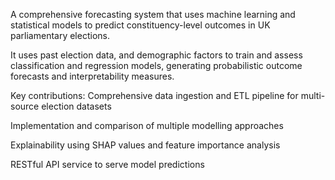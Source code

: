 A comprehensive
forecasting system that
uses machine learning
and statistical models to
predict constituency-level
outcomes in UK
parliamentary elections. 

It uses past election data,
and demographic factors
to train and assess
classification and
regression models,
generating probabilistic
outcome forecasts and
interpretability measures.

Key contributions:
Comprehensive data ingestion and ETL pipeline for multi-source election datasets

Implementation and comparison of multiple modelling approaches 

Explainability using SHAP values and feature importance analysis

RESTful API service to serve model predictions